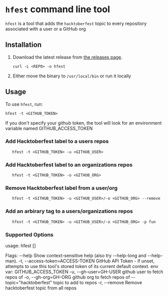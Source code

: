 # `hfest` command line tool

`hfest` is a tool that adds the `hacktoberfest` topic to every repository associated
with a user or a GitHub org

## Installation

1. Download the latest release from [the releases page](https://github.com/do-community/hacktoberfest-repo-topic-apply/releases/).
   ```
   curl -L <REPO> -o hfest
   ```
2. Either move the binary to `/usr/local/bin` or run it locally


## Usage

To use `hfest`, run:

```
hfest -t <GITHUB_TOKEN> 
```
If you don't specify your github token, the tool will look for an environment variable named GITHUB_ACCESS_TOKEN

### Add Hacktoberfest label to a users repos
```
   hfest -t <GITHUB_TOKEN> -u <GITHUB_USER>
```

### Add Hacktoberfest label to an organizations repos
```
   hfest -t <GITHUB_TOKEN> -o <GITHUB_ORG>
```

### Remove Hacktoberfest label from a user/org 
```
   hfest -t <GITHUB_TOKEN> -u <GITHUB_USER>/-o <GITHUB_ORG> --remove
```

### Add an arbirary tag to a users/organizations repos
```
   hfest -t <GITHUB_TOKEN> -u <GITHUB_USER>/-o <GITHUB_ORG> -p fun
```

### Supported Options

usage: hfest [<flags>]

Flags:
      --help                   Show context-sensitive help (also try --help-long and --help-man).
  -t, --access-token=ACCESS-TOKEN
                               GitHub API Token - if unset, attempts to use this tool's stored token of
                               its current default context. env var: GITHUB_ACCESS_TOKEN
  -u, --gh-user=GH-USER        github user to fetch repos of
  -o, --gh-org=GH-ORG          github org to fetch repos of
      --topic="hacktoberfest"  topic to add to repos
  -r, --remove                 Remove hacktoberfest topic from all repos